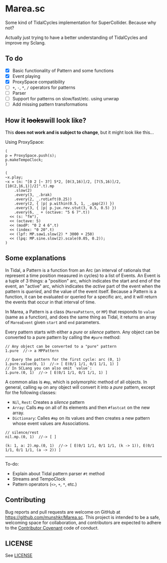 # Marea.sc

Some kind of TidalCycles implementation for SuperCollider.  Because why not?

Actually just trying to have a better understanding of TidalCycles and improve
my Sclang.

## To do

- [x] Basic functionality of Pattern and some functions
- [x] Event playing
- [x] ProxySpace compatibility
- [ ] `+`, `-`, `*`, `/` operators for patterns
- [ ] Parser
- [ ] Support for patterns on slow/fast/etc. using unwrap
- [ ] Add missing pattern transformations

## How it ~~looks~~will look like?

This **does not work and is subject to change**, but it might look like this...

Using ProxySpace:

```supercollider
(
p = ProxySpace.push(s);
p.makeTempoClock;
)

(
~x.play;
~x = (n: "[0 2 [~ 3?] 5*2, [0(3,16)]/2, [7(5,16)]/2, [10(2,16,1)]/2]".t).mp
    .slow(2)
    .every(3, _.brak)
    .every(2, _.rotLeft(0.25))
    .every(2, { |p| p.within(0.5, 1, _.gap(2)) })
    .every(3, { |p| p.jux.rev.stut(3, 0.5, 0.5) })
    .every(6, _ + (octave: "5 6 7".t))
  << (s: "fm"),
  << (octave: 5)
  << (modP: "0 2 4 6".t)
  << (index: "0 20".t)
  << (lpf: MP.saw1.slow(2) * 3000 + 250)
  << (lpq: MP.sine.slow(2).scale(0.05, 0.2));
)
```

## Some explanations

In Tidal, a Pattern is a function from an Arc (an interval of rationals that
represent a time position measured in cycles) to a list of Events.  An Event is
a tuple of 3 things: a "position" arc, which indicates the start and end of the
event, an "active" arc, which indicates the *active* part of the event when the
pattern is *queried*, and the value of the event itself.  Because a Pattern is
a function, it can be evaluated or queried for a specific arc, and it will
return the events that occur in that interval of time.

In Marea, a Pattern is a class (`MareaPattern`, or `MP`) that responds to
`value` (same as a function), and does the same thing as Tidal, it returns an
array of `MareaEvent` given `start` and `end` parameters.

Every pattern starts with either a *pure* or *silence* pattern. Any object can
be converted to a pure pattern by calling the `#pure` method:

```supercollider
// Any object can be converted to a "pure" pattern
1.pure  //-> a MPPattern

// Query the pattern for the first cycle: arc (0, 1)
1.pure.value(0, 1)  //-> [ E(0/1 1/1, 0/1 1/1, 1) ]
// In SCLang you can also omit `value`:
1.pure.(0, 1)  //-> [ E(0/1 1/1, 0/1 1/1, 1) ]
```

A common alias is `#mp`, which is polymorphic method of all objects.  In
general, calling `mp` on any object will convert it into a *pure* pattern,
except for the following classes:

* `Nil`, `Rest`: Creates a *silence* pattern
* `Array`: Calls `#mp` on all of its elements and then `#fastcat` on the new
  array.
* `Dictionary`: Calles `#mp` on its values and then creates a new pattern whose
  event values are Associations.

```supercollider
// silence/rest
nil.mp.(0, 1)  //-> [ ]

(k: 1, a: 2).mp.(0, 1)  //-> [ E(0/1 1/1, 0/1 1/1, (k -> 1)), E(0/1 1/1, 0/1 1/1, (a -> 2)) ]
```

---

To-do:
* Explain about Tidal pattern parser `#t` method
* Streams and TempoClock
* Pattern operators (`<>`, `+`, `*`, etc.)


## Contributing

Bug reports and pull requests are welcome on GitHub at
https://github.com/munshkr/Marea.sc. This project is intended to be a safe,
welcoming space for collaboration, and contributors are expected to adhere to
the [Contributor Covenant](http://contributor-covenant.org) code of conduct.

## LICENSE

See [LICENSE](LICENSE)

